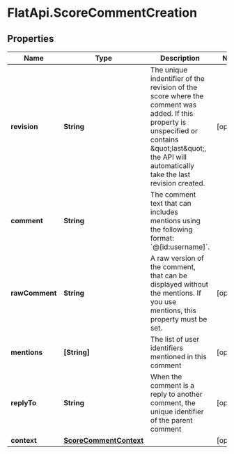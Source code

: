 # FlatApi.ScoreCommentCreation

## Properties
Name | Type | Description | Notes
------------ | ------------- | ------------- | -------------
**revision** | **String** | The unique indentifier of the revision of the score where the comment was added. If this property is unspecified or contains \&quot;last\&quot;, the API will automatically take the last revision created.  | [optional] 
**comment** | **String** | The comment text that can includes mentions using the following format: &#x60;@[id:username]&#x60;.  | 
**rawComment** | **String** | A raw version of the comment, that can be displayed without the mentions. If you use mentions, this property must be set.  | [optional] 
**mentions** | **[String]** | The list of user identifiers mentioned in this comment | [optional] 
**replyTo** | **String** | When the comment is a reply to another comment, the unique identifier of the parent comment  | [optional] 
**context** | [**ScoreCommentContext**](ScoreCommentContext.md) |  | [optional] 


